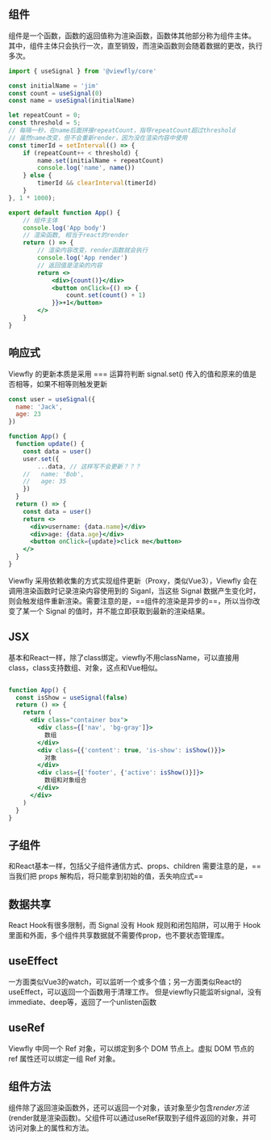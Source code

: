 ## 组件
组件是一个函数，函数的返回值称为渲染函数，函数体其他部分称为组件主体。
其中，组件主体只会执行一次，直至销毁，而渲染函数则会随着数据的更改，执行多次。
```jsx
import { useSignal } from '@viewfly/core'

const initialName = 'jim'
const count = useSignal(0)
const name = useSignal(initialName)

let repeatCount = 0;
const threshold = 5;
// 每隔一秒，在name后面拼接repeatCount，指导repeatCount超过threshold
// 虽然name改变，但不会重新render，因为没在渲染内容中使用
const timerId = setInterval(() => {
    if (repeatCount++ < threshold) {
        name.set(initialName + repeatCount)
        console.log('name', name())
    } else {
        timerId && clearInterval(timerId)
    }
}, 1 * 1000);

export default function App() {
    // 组件主体
    console.log('App body')
    // 渲染函数, 相当于react的render
    return () => {
        // 渲染内容改变，render函数就会执行
        console.log('App render')
        // 返回值是渲染的内容
        return <>
            <div>{count()}</div>
            <button onClick={() => {
                count.set(count() + 1)
            }}>+1</button>
        </>
    }
}
```

## 响应式
Viewfly 的更新本质是采用 === 运算符判断 signal.set() 传入的值和原来的值是否相等，如果不相等则触发更新
```jsx
const user = useSignal({
  name: 'Jack',
  age: 23
})

function App() {
  function update() {
    const data = user()
    user.set({
        ...data, // 这样写不会更新？？？
    //   name: 'Bob',
    //   age: 35
    })
  }
  return () => {
    const data = user()
    return <>
      <div>username: {data.name}</div>
      <div>age: {data.age}</div>
      <button onClick={update}>click me</button>
    </>
  }
}
```
Viewfly 采用依赖收集的方式实现组件更新（Proxy，类似Vue3），Viewfly 会在调用渲染函数时记录渲染内容使用到的 Siganl，当这些 Signal 数据产生变化时，则会触发组件重新渲染。需要注意的是，==组件的渲染是异步的==，所以当你改变了某一个 Signal 的值时，并不能立即获取到最新的渲染结果。


## JSX
基本和React一样，除了class绑定。viewfly不用className，可以直接用class，class支持数组、对象，这点和Vue相似。
```jsx

function App() {
  const isShow = useSignal(false)
  return () => {
    return (
      <div class="container box">
        <div class={['nav', 'bg-gray']}>
          数组
        </div>
        <div class={{'content': true, 'is-show': isShow()}}>
          对象
        </div>
        <div class={['footer', {'active': isShow()}]}>
          数组和对象组合
        </div>
      </div>
    )
  }
}
```


## 子组件
和React基本一样，包括父子组件通信方式、props、children
需要注意的是，==当我们把 props 解构后，将只能拿到初始的值，丢失响应式==

## 数据共享
React Hook有很多限制，而 Signal 没有 Hook 规则和闭包陷阱，可以用于 Hook 里面和外面，多个组件共享数据就不需要传prop，也不要状态管理库。

## useEffect
一方面类似Vue3的watch，可以监听一个或多个值；另一方面类似React的useEffect，可以返回一个函数用于清理工作。
但是viewfly只能监听signal，没有immediate、deep等，返回了一个unlisten函数

## useRef
Viewfly 中同一个 Ref 对象，可以绑定到多个 DOM 节点上。虚拟 DOM 节点的 ref 属性还可以绑定一组 Ref 对象。

## 组件方法
组件除了返回渲染函数外，还可以返回一个对象，该对象至少包含$render方法($render就是渲染函数)。父组件可以通过useRef获取到子组件返回的对象，并可访问对象上的属性和方法。